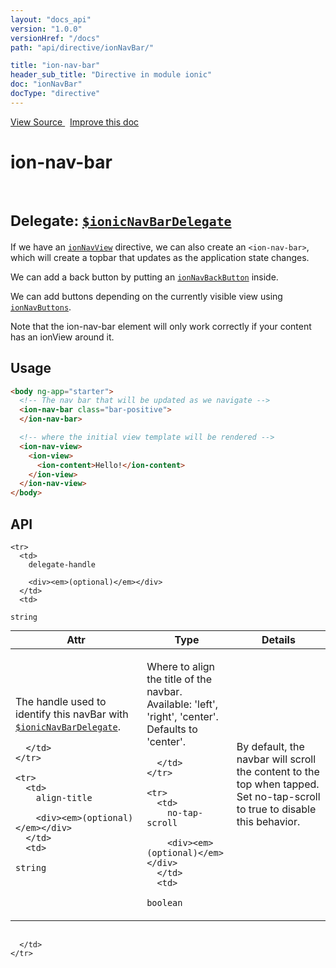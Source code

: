 ```yaml
---
layout: "docs_api"
version: "1.0.0"
versionHref: "/docs"
path: "api/directive/ionNavBar/"

title: "ion-nav-bar"
header_sub_title: "Directive in module ionic"
doc: "ionNavBar"
docType: "directive"
---
```


<div class="improve-docs">
  <a href='http://github.com/driftyco/ionic/tree/master/js/angular/directive/navBar.js#L2'>
    View Source
  </a>
  &nbsp;
  <a href='http://github.com/driftyco/ionic/edit/master/js/angular/directive/navBar.js#L2'>
    Improve this doc
  </a>
</div>




<h1 class="api-title">

  ion-nav-bar



<br/>
<small>
  Delegate: <a href="/docs/api/service/$ionicNavBarDelegate/"><code>$ionicNavBarDelegate</code></a>
</small>

</h1>





If we have an <a href="/docs/api/directive/ionNavView/"><code>ionNavView</code></a> directive, we can also create an
`<ion-nav-bar>`, which will create a topbar that updates as the application state changes.

We can add a back button by putting an <a href="/docs/api/directive/ionNavBackButton/"><code>ionNavBackButton</code></a> inside.

We can add buttons depending on the currently visible view using
<a href="/docs/api/directive/ionNavButtons/"><code>ionNavButtons</code></a>.

Note that the ion-nav-bar element will only work correctly if your content has an
ionView around it.








  
<h2 id="usage">Usage</h2>
  
```html
<body ng-app="starter">
  <!-- The nav bar that will be updated as we navigate -->
  <ion-nav-bar class="bar-positive">
  </ion-nav-bar>

  <!-- where the initial view template will be rendered -->
  <ion-nav-view>
    <ion-view>
      <ion-content>Hello!</ion-content>
    </ion-view>
  </ion-nav-view>
</body>
```
  
  
<h2 id="api" style="clear:both;">API</h2>

<table class="table" style="margin:0;">
  <thead>
    <tr>
      <th>Attr</th>
      <th>Type</th>
      <th>Details</th>
    </tr>
  </thead>
  <tbody>
    
    <tr>
      <td>
        delegate-handle
        
        <div><em>(optional)</em></div>
      </td>
      <td>
        
  <code>string</code>
      </td>
      <td>
        <p>The handle used to identify this navBar
with <a href="/docs/api/service/$ionicNavBarDelegate/"><code>$ionicNavBarDelegate</code></a>.</p>

        
      </td>
    </tr>
    
    <tr>
      <td>
        align-title
        
        <div><em>(optional)</em></div>
      </td>
      <td>
        
  <code>string</code>
      </td>
      <td>
        <p>Where to align the title of the navbar.
Available: &#39;left&#39;, &#39;right&#39;, &#39;center&#39;. Defaults to &#39;center&#39;.</p>

        
      </td>
    </tr>
    
    <tr>
      <td>
        no-tap-scroll
        
        <div><em>(optional)</em></div>
      </td>
      <td>
        
  <code>boolean</code>
      </td>
      <td>
        <p>By default, the navbar will scroll the content
to the top when tapped.  Set no-tap-scroll to true to disable this behavior.</p>
<p></table><br/></p>

        
      </td>
    </tr>
    
  </tbody>
</table>

  

  





